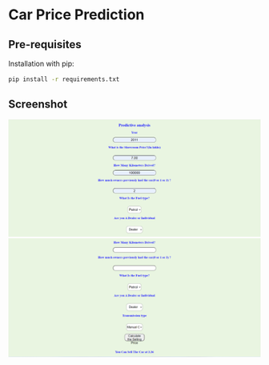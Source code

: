 # Car Price Prediction

## Pre-requisites
Installation with pip:

```bash
pip install -r requirements.txt
```

## Screenshot
![Alt text](/img1.png?raw=true "Optional Title")
![Alt text](/img2.png?raw=true "Optional Title")
